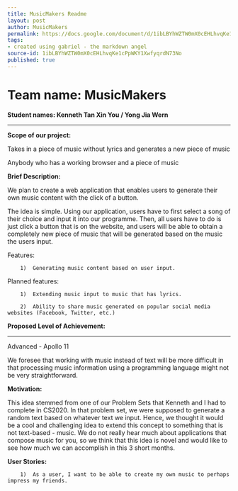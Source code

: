 ```yaml
---
title: MusicMakers Readme
layout: post
author: MusicMakers
permalink: https://docs.google.com/document/d/1ibLBYhWZTW0mX0cEHLhvqKe1cPpWKY1XwfyqrdN73No/edit?usp=sharing
tags:
- created using gabriel - the markdown angel
source-id: 1ibLBYhWZTW0mX0cEHLhvqKe1cPpWKY1XwfyqrdN73No
published: true
---
```

# **Team name: MusicMakers**

**Student names: Kenneth Tan Xin You / Yong Jia Wern**

** **

**Scope of our project:**

 

Takes in a piece of music without lyrics and generates a new piece of music

Anybody who has a working browser and a piece of music

 

**Brief Description:**

 

We plan to create a web application that enables users to generate their own music content with the click of a button.

 

The idea is simple. Using our application, users have to first select a song of their choice and input it into our programme. Then, all users have to do is just click a button that is on the website, and users will be able to obtain a completely new piece of music that will be generated based on the music the users input.

 

Features:

    	1) 	Generating music content based on user input.

 

Planned features:

    	1) 	Extending music input to music that has lyrics.

    	2) 	Ability to share music generated on popular social media websites (Facebook, Twitter, etc.)

 

**Proposed Level of Achievement:**

** **

Advanced - Apollo 11

 

We foresee that working with music instead of text will be more difficult in that processing music information using a programming language might not be very straightforward.

 

**Motivation:**

 

This idea stemmed from one of our Problem Sets that Kenneth and I had to complete in CS2020. In that problem set, we were supposed to generate a random text based on whatever text we input. Hence, we thought it would be a cool and challenging idea to extend this concept to something that is not text-based - music. We do not really hear much about applications that compose music for you, so we think that this idea is novel and would like to see how much we can accomplish in this 3 short months.

 

**User Stories:**

 

    	1) 	As a user, I want to be able to create my own music to perhaps impress my friends.

